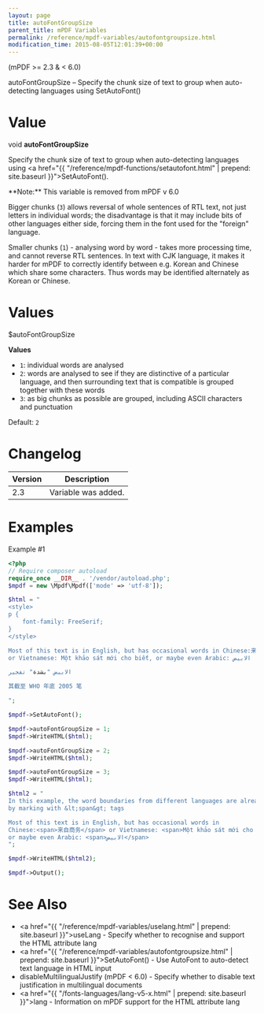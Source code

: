```yaml
---
layout: page
title: autoFontGroupSize
parent_title: mPDF Variables
permalink: /reference/mpdf-variables/autofontgroupsize.html
modification_time: 2015-08-05T12:01:39+00:00
---
```


(mPDF >= 2.3 & < 6.0)

autoFontGroupSize – Specify the chunk size of text to group when auto-detecting languages using SetAutoFont()

# Value

void **autoFontGroupSize**

Specify the chunk size of text to group when auto-detecting languages using
<a href="{{ "/reference/mpdf-functions/setautofont.html" | prepend: site.baseurl }}">SetAutoFont()</a>.

<div class="alert alert-danger" role="alert" markdown="1">
  **Note:** This variable is removed from mPDF v 6.0
</div>

Bigger chunks (`3`) allows reversal of whole sentences of RTL text, not just letters in individual words; the disadvantage
is that it may include bits of other languages either side, forcing them in the font used for the "foreign" language.

Smaller chunks (`1`) - analysing word by word - takes more processing time, and cannot reverse RTL sentences. In text with
CJK language, it makes it harder for mPDF to correctly identify between e.g. Korean and Chinese which share some
characters. Thus words may be identified alternately as Korean or Chinese.

# Values

<span class="parameter">$autoFontGroupSize</span>

**Values**

* `1`: individual words are analysed
* `2`: words are analysed to see if they are distinctive of a particular language, and then surrounding text that is
  compatible is grouped together with these words
* `3`: as big chunks as possible are grouped, including ASCII characters and punctuation

Default: `2`

# Changelog

<table class="table">
<thead>
<tr>
  <th>Version</th>
  <th>Description</th>
</tr>
</thead>
<tbody>
<tr>
  <td>2.3</td>
  <td>Variable was added.</td>
</tr>
</tbody>
</table>

# Examples

Example #1

```php
<?php
// Require composer autoload
require_once __DIR__ . '/vendor/autoload.php';
$mpdf = new \Mpdf\Mpdf(['mode' => 'utf-8']);

$html = "
<style>
p { 
    font-family: FreeSerif; 
}
</style>

Most of this text is in English, but has occasional words in Chinese:来自商务 
or Vietnamese: Một khảo sát mới cho biết, or maybe even Arabic: الابيض

الابيض "بشدة" تفجير

其截至 WHO 年底 2005 笔

";

$mpdf->SetAutoFont();

$mpdf->autoFontGroupSize = 1;
$mpdf->WriteHTML($html);

$mpdf->autoFontGroupSize = 2;
$mpdf->WriteHTML($html);

$mpdf->autoFontGroupSize = 3;
$mpdf->WriteHTML($html);

$html2 = "
In this example, the word boundaries from different languages are already defined 
by marking with &lt;span&gt; tags

Most of this text is in English, but has occasional words in 
Chinese:<span>来自商务</span> or Vietnamese: <span>Một khảo sát mới cho biết</span>, 
or maybe even Arabic: <span>الابيض</span>
";

$mpdf->WriteHTML($html2);

$mpdf->Output();

```

# See Also

- <a href="{{ "/reference/mpdf-variables/uselang.html" | prepend: site.baseurl }}">useLang</a> - Specify whether to recognise and support the HTML attribute lang
- <a href="{{ "/reference/mpdf-variables/autofontgroupsize.html" | prepend: site.baseurl }}">SetAutoFont()</a> - Use AutoFont to auto-detect text language in HTML input
- disableMultilingualJustify (mPDF < 6.0) - Specify whether to disable text justification in multilingual documents
- <a href="{{ "/fonts-languages/lang-v5-x.html" | prepend: site.baseurl }}">lang</a> - Information on mPDF support for the HTML attribute lang

